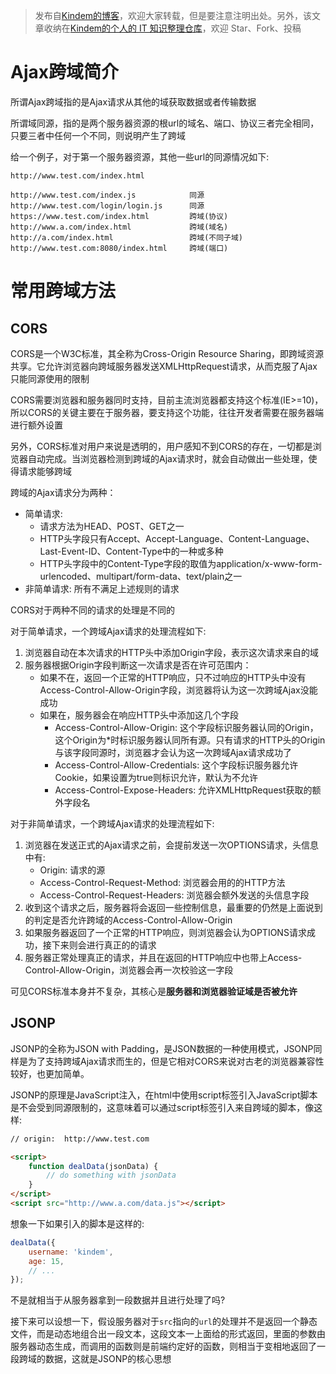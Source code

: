 > 发布自[Kindem的博客](http://www.kindemh.cn/)，欢迎大家转载，但是要注意注明出处。另外，该文章收纳在[Kindem的个人的 IT 知识整理仓库](https://github.com/FlyAndNotDown/it-knowledge-collection)，欢迎 Star、Fork、投稿

# Ajax跨域简介

所谓Ajax跨域指的是Ajax请求从其他的域获取数据或者传输数据

所谓域同源，指的是两个服务器资源的根url的域名、端口、协议三者完全相同，只要三者中任何一个不同，则说明产生了跨域

给一个例子，对于第一个服务器资源，其他一些url的同源情况如下:

```
http://www.test.com/index.html

http://www.test.com/index.js            同源
http://www.test.com/login/login.js      同源
https://www.test.com/index.html         跨域(协议)
http://www.a.com/index.html             跨域(域名)
http://a.com/index.html                 跨域(不同子域)
http://www.test.com:8080/index.html     跨域(端口)
```

# 常用跨域方法
## CORS

CORS是一个W3C标准，其全称为Cross-Origin Resource Sharing，即跨域资源共享。它允许浏览器向跨域服务器发送XMLHttpRequest请求，从而克服了Ajax只能同源使用的限制

CORS需要浏览器和服务器同时支持，目前主流浏览器都支持这个标准(IE>=10)，所以CORS的关键主要在于服务器，要支持这个功能，往往开发者需要在服务器端进行额外设置

另外，CORS标准对用户来说是透明的，用户感知不到CORS的存在，一切都是浏览器自动完成。当浏览器检测到跨域的Ajax请求时，就会自动做出一些处理，使得请求能够跨域

跨域的Ajax请求分为两种：

* 简单请求:
    * 请求方法为HEAD、POST、GET之一
    * HTTP头字段只有Accept、Accept-Language、Content-Language、Last-Event-ID、Content-Type中的一种或多种
    * HTTP头字段中的Content-Type字段的取值为application/x-www-form-urlencoded、multipart/form-data、text/plain之一
* 非简单请求: 所有不满足上述规则的请求

CORS对于两种不同的请求的处理是不同的

对于简单请求，一个跨域Ajax请求的处理流程如下:

1. 浏览器自动在本次请求的HTTP头中添加Origin字段，表示这次请求来自的域
2. 服务器根据Origin字段判断这一次请求是否在许可范围内：
    * 如果不在，返回一个正常的HTTP响应，只不过响应的HTTP头中没有Access-Control-Allow-Origin字段，浏览器将认为这一次跨域Ajax没能成功
    * 如果在，服务器会在响应HTTP头中添加这几个字段
        * Access-Control-Allow-Origin: 这个字段标识服务器认同的Origin，这个Origin为*时标识服务器认同所有源。只有请求的HTTP头的Origin与该字段同源时，浏览器才会认为这一次跨域Ajax请求成功了
        * Access-Control-Allow-Credentials: 这个字段标识服务器允许Cookie，如果设置为true则标识允许，默认为不允许
        * Access-Control-Expose-Headers: 允许XMLHttpRequest获取的额外字段名

对于非简单请求，一个跨域Ajax请求的处理流程如下:

1. 浏览器在发送正式的Ajax请求之前，会提前发送一次OPTIONS请求，头信息中有:
    * Origin: 请求的源
    * Access-Control-Request-Method: 浏览器会用的的HTTP方法
    * Access-Control-Request-Headers: 浏览器会额外发送的头信息字段
2. 收到这个请求之后，服务器将会返回一些控制信息，最重要的仍然是上面说到的判定是否允许跨域的Access-Control-Allow-Origin
3. 如果服务器返回了一个正常的HTTP响应，则浏览器会认为OPTIONS请求成功，接下来则会进行真正的的请求
4. 服务器正常处理真正的请求，并且在返回的HTTP响应中也带上Access-Control-Allow-Origin，浏览器会再一次校验这一字段

可见CORS标准本身并不复杂，其核心是**服务器和浏览器验证域是否被允许**

## JSONP

JSONP的全称为JSON with Padding，是JSON数据的一种使用模式，JSONP同样是为了支持跨域Ajax请求而生的，但是它相对CORS来说对古老的浏览器兼容性较好，也更加简单。

JSONP的原理是JavaScript注入，在html中使用script标签引入JavaScript脚本是不会受到同源限制的，这意味着可以通过script标签引入来自跨域的脚本，像这样:

```html
// origin:  http://www.test.com

<script>
    function dealData(jsonData) {
        // do something with jsonData
    }
</script>
<script src="http://www.a.com/data.js"></script>
```

想象一下如果引入的脚本是这样的:

```javascript
dealData({
    username: 'kindem',
    age: 15,
    // ...
});
```

不是就相当于从服务器拿到一段数据并且进行处理了吗?

接下来可以设想一下，假设服务器对于`src`指向的`url`的处理并不是返回一个静态文件，而是动态地组合出一段文本，这段文本一上面给的形式返回，里面的参数由服务器动态生成，而调用的函数则是前端约定好的函数，则相当于变相地返回了一段跨域的数据，这就是JSONP的核心思想
